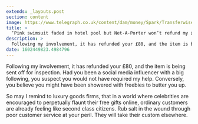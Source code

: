 ```yaml
--- 
extends: _layouts.post 
section: content 
image: https://www.telegraph.co.uk/content/dam/money/Spark/Transferwise/woman-swimming-pool-phone_trans_NvBQzQNjv4BqEduPGWXTgvtbFyMaMlYatm4ovIMMP_5WSTNAIgCzTy4.jpg?impolicy=logo-overlay 
title: > 
  ‘Pink swimsuit faded in hotel pool but Net-A-Porter won’t refund my £80’ 
description: > 
  Following my involvement, it has refunded your £80, and the item is being sent off for inspection.Had you been a social media influencer with a big following, you suspect you would not have required my help.Conversely, you believe you might have been showered with freebies to butter you up.So may I remind to luxury goods firms, that in a world where celebrities are encouraged to perpetually flaunt their free gifts online, ordinary customers are already feeling like second class citizens.Rub salt in the wound through poor customer service at your peril. 
date: 1602449823.4984796 
--- 
```

Following my involvement, it has refunded your £80, and the item is being sent off for inspection. Had you been a social media influencer with a big following, you suspect you would not have required my help. Conversely, you believe you might have been showered with freebies to butter you up.

So may I remind to luxury goods firms, that in a world where celebrities are encouraged to perpetually flaunt their free gifts online, ordinary customers are already feeling like second class citizens. Rub salt in the wound through poor customer service at your peril. They will take their custom elsewhere.
